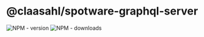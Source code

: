 # @claasahl/spotware-graphql-server

![NPM - version](https://img.shields.io/npm/dw/@claasahl/spotware-graphql-server.svg)
![NPM - downloads](https://img.shields.io/npm/v/@claasahl/spotware-graphql-server.svg)
